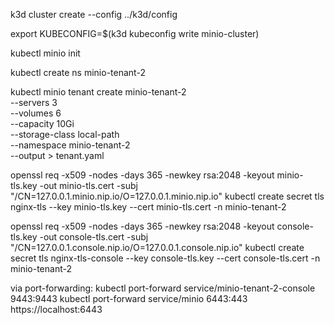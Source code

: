 
k3d cluster create --config ../k3d/config

export KUBECONFIG=$(k3d kubeconfig write minio-cluster)

kubectl minio init 

kubectl create ns minio-tenant-2

kubectl minio tenant create minio-tenant-2       \
--servers                 3                  \
--volumes                 6                   \
--capacity                10Gi          \
--storage-class           local-path    \
--namespace               minio-tenant-2 \
--output > tenant.yaml 

openssl req -x509 -nodes -days 365 -newkey rsa:2048 -keyout minio-tls.key -out minio-tls.cert -subj "/CN=127.0.0.1.minio.nip.io/O=127.0.0.1.minio.nip.io"
kubectl create secret tls nginx-tls --key  minio-tls.key --cert minio-tls.cert -n minio-tenant-2

openssl req -x509 -nodes -days 365 -newkey rsa:2048 -keyout console-tls.key -out console-tls.cert -subj "/CN=127.0.0.1.console.nip.io/O=127.0.0.1.console.nip.io"
kubectl create secret tls nginx-tls-console --key  console-tls.key --cert console-tls.cert -n minio-tenant-2

via port-forwarding:
kubectl port-forward service/minio-tenant-2-console 9443:9443
kubectl port-forward service/minio 6443:443
https://localhost:6443